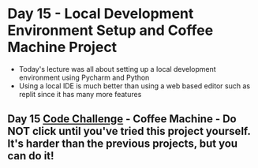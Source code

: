 # Day 15 - Local Development Environment Setup and Coffee Machine Project

- Today's lecture was all about setting up a local development environment using Pycharm and Python
- Using a local IDE is much better than using a web based editor such as replit since it has many more features




## Day 15 [Code Challenge](https://github.com/TroyCaywood/Python/blob/main/100%20Days%20of%20Code/CodeChallenges/Day-15/Day_15-CoffeMachine.py) - Coffee Machine - Do NOT click until you've tried this project yourself. It's harder than the previous projects, but you can do it!
